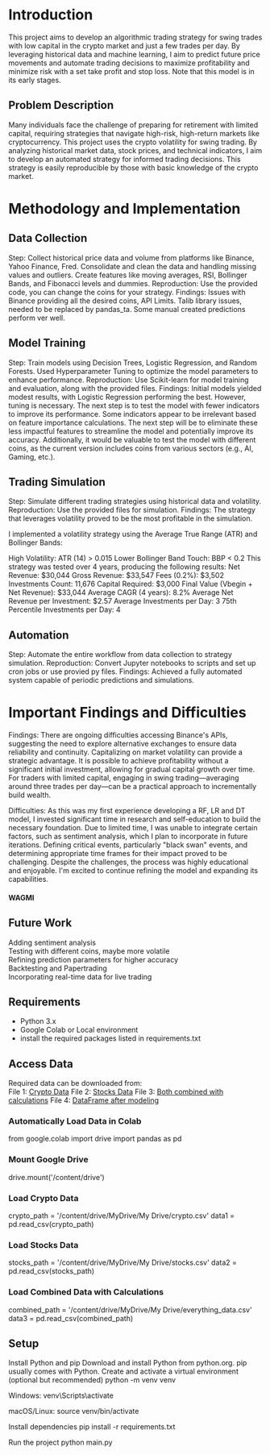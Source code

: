 # Introduction
This project aims to develop an algorithmic trading strategy for swing trades with low capital in the crypto market and just a few trades per day. By leveraging historical data and machine learning, I aim to predict future price movements and automate trading decisions to maximize profitability and minimize risk with a set take profit and stop loss. Note that this model is in its early stages.  

## Problem Description    
Many individuals face the challenge of preparing for retirement with limited capital, requiring strategies that navigate high-risk, high-return markets like cryptocurrency. This project uses the crypto volatility for swing trading. By analyzing historical market data, stock prices, and technical indicators, I aim to develop an automated strategy for informed trading decisions. This strategy is easily reproducible by those with basic knowledge of the crypto market.

# Methodology and Implementation   

## Data Collection   
Step: Collect historical price data and volume from platforms like Binance, Yahoo Finance, Fred. Consolidate and clean the data and handling missing values and outliers. Create features like moving averages, RSI, Bollinger Bands, and Fibonacci levels and dummies.
Reproduction: Use the provided code, you can change the coins for your strategy.
Findings: Issues with Binance providing all the desired coins, API Limits. Talib library issues, needed to be replaced by pandas_ta. Some manual created predictions perform ver well.


## Model Training    
Step: Train models using Decision Trees, Logistic Regression, and Random Forests. Used Hyperparameter Tuning to optimize the model parameters to enhance performance.
Reproduction: Use Scikit-learn for model training and evaluation, along with the provided files.
Findings: Initial models yielded modest results, with Logistic Regression performing the best. However, tuning is necessary. The next step is to test the model with fewer indicators to improve its performance. Some indicators appear to be irrelevant based on feature importance calculations. The next step will be to eliminate these less impactful features to streamline the model and potentially improve its accuracy. Additionally, it would be valuable to test the model with different coins, as the current version includes coins from various sectors (e.g., AI, Gaming, etc.). 

## Trading Simulation    
Step: Simulate different trading strategies using historical data and volatility.
Reproduction: Use the provided files for simulation.
Findings: The strategy that leverages volatility proved to be the most profitable in the simulation.

I implemented a volatility strategy using the Average True Range (ATR) and Bollinger Bands:

High Volatility: ATR (14) > 0.015
Lower Bollinger Band Touch: BBP < 0.2
This strategy was tested over 4 years, producing the following results:
Net Revenue: $30,044
Gross Revenue: $33,547
Fees (0.2%): $3,502
Investments Count: 11,676
Capital Required: $3,000
Final Value (Vbegin + Net Revenue): $33,044
Average CAGR (4 years): 8.2%
Average Net Revenue per Investment: $2.57
Average Investments per Day: 3
75th Percentile Investments per Day: 4

## Automation   
Step: Automate the entire workflow from data collection to strategy simulation.
Reproduction: Convert Jupyter notebooks to scripts and set up cron jobs or use provied py files.
Findings: Achieved a fully automated system capable of periodic predictions and simulations.

# Important Findings and Difficulties
Findings: There are ongoing difficulties accessing Binance's APIs, suggesting the need to explore alternative exchanges to ensure data reliability and continuity. Capitalizing on market volatility can provide a strategic advantage. It is possible to achieve profitability without a significant initial investment, allowing for gradual capital growth over time. For traders with limited capital, engaging in swing trading—averaging around three trades per day—can be a practical approach to incrementally build wealth.

Difficulties: As this was my first experience developing a RF, LR and DT model, I invested significant time in research and self-education to build the necessary foundation. Due to limited time, I was unable to integrate certain factors, such as sentiment analysis, which I plan to incorporate in future iterations.
Defining critical events, particularly "black swan" events, and determining appropriate time frames for their impact proved to be challenging. Despite the challenges, the process was highly educational and enjoyable. I'm excited to continue refining the model and expanding its capabilities.   
#### WAGMI    


## Future Work
Adding sentiment analysis   
Testing with different coins, maybe more volatile   
Refining prediction parameters for higher accuracy   
Backtesting and Papertrading    
Incorporating real-time data for live trading   

## Requirements
- Python 3.x
- Google Colab or Local environment
- install the required packages listed in requirements.txt

## Access Data    
Required data can be downloaded from:     
File 1: [Crypto Data](https://drive.google.com/file/d/1-09LDYhQIjgorvsxgqVkhd1T3QvP3akU/view?usp=sharing)
File 2: [Stocks Data](https://drive.google.com/file/d/1PjkT11UkqvOw7Sl7AhrDjGHI3W7-f-Bh/view?usp=sharing)
File 3: [Both combined with calculations](https://drive.google.com/file/d/1fSoSmx0lkBawGWfySwqaAOTTK43-9nBM/view?usp=sharing)
File 4: [DataFrame after modeling](https://drive.google.com/file/d/1MpfzmSU5ixSQE_ZS8ZNjpMDFjVP76Fmy/view?usp=sharing)

### Automatically Load Data in Colab     
from google.colab import drive
import pandas as pd 

### Mount Google Drive
drive.mount('/content/drive')

### Load Crypto Data
crypto_path = '/content/drive/MyDrive/My Drive/crypto.csv'
data1 = pd.read_csv(crypto_path)

### Load Stocks Data
stocks_path = '/content/drive/MyDrive/My Drive/stocks.csv'
data2 = pd.read_csv(stocks_path)

### Load Combined Data with Calculations
combined_path = '/content/drive/MyDrive/My Drive/everything_data.csv'
data3 = pd.read_csv(combined_path)


## Setup
Install Python and pip
Download and install Python from python.org. pip usually comes with Python.
Create and activate a virtual environment (optional but recommended)
python -m venv venv

Windows:
venv\Scripts\activate

macOS/Linux:
source venv/bin/activate

Install dependencies
pip install -r requirements.txt

Run the project
python main.py
